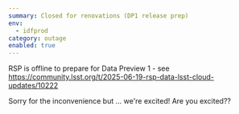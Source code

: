 ```yaml
---
summary: Closed for renovations (DP1 release prep)
env:
  - idfprod
category: outage
enabled: true
---
```


RSP is offline to prepare for Data Preview 1 - see https://community.lsst.org/t/2025-06-19-rsp-data-lsst-cloud-updates/10222

Sorry for the inconvenience but ... we're excited! Are you excited??
